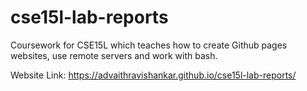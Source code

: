 # cse15l-lab-reports

Coursework for CSE15L which teaches how to create Github pages websites, use remote servers and work with bash.

Website Link: https://advaithravishankar.github.io/cse15l-lab-reports/
